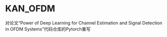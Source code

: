 # KAN_OFDM
对论文“Power of Deep Learning for Channel Estimation and Signal Detection in OFDM Systems”代码仓库的Pytorch重写
